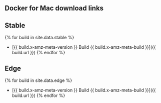 ## Docker for Mac download links

## Stable

{% for build in site.data.stable %}
* [{{ build.x-amz-meta-version }} Build {{ build.x-amz-meta-build }}]({{ build.url }})
{% endfor %}

## Edge

{% for build in site.data.edge %}
* [{{ build.x-amz-meta-version }} Build {{ build.x-amz-meta-build }}]({{ build.url }})
{% endfor %}
